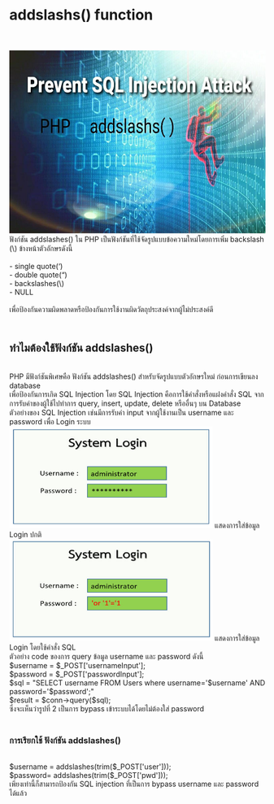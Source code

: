 <h1>addslashs() function</h1><br>
<br><img src="head1.jpg"  width="1069" height="360">
<br>ฟังก์ชัน addslashes() ใน PHP เป็นฟังก์ชันที่ใช้จัดรูปแบบข้อความใหม่โดยการเพิ่ม backslash (\) ข้างหน้าตัวอักษรดังนี้ <br>
<br>- single quote(‘) 
<br>- double quote(“)
<br>- backslashes(\) 
<br>- NULL<br>
<br>เพื่อป้องกันความผิดพลาดหรือป้องกันการใช้งานผิดวัตถุประสงค์จากผู้ไม่ประสงค์ดี <br>
<h2><br>ทำไมต้องใช้ฟังก์ชัน addslashes()</h2>
<br>PHP มีฟังก์ชันพิเศษคือ ฟังก์ชัน addslashes() สำหรับจัดรูปแบบตัวอักษรใหม่ ก่อนการเขียนลง database 
<br>เพื่อป้องกันการเกิด SQL Injection โดย SQL Injection คือการใช้คำสั่งหรือแฝงคำสั่ง SQL จากการรับค่าของผู้ใช้ไปทำการ  query, insert, update, delete หรืออื่นๆ บน Database 
<br>ตัวอย่างของ SQL Injection เช่นมีการรับค่า input จากผู้ใช้งานเป็น username และ password เพื่อ Login ระบบ
<br><img src="login-1.jpg"  width="400" height="200">
แสดงการใส่ข้อมูล Login ปกติ
<br><img src="login-2.jpg"  width="400" height="200">
แสดงการใส่ข้อมูล Login โดยใช้คำสั่ง SQL
<br>ตัวอย่าง code ของการ query ข้อมูล username และ password ดังนี้
<br>$username = $_POST['usernameInput'];
<br>$password = $_POST['passwordInput'];
<br>$sql = "SELECT username FROM Users where username='$username' AND password='$password';"
<br>$result = $conn->query($sql);
<br>ซึ่งจะเห็นว่ารูปที่ 2 เป็นการ bypass เข้าระบบได้โดยไม่ต้องใส่ password
<h3><br>การเรียกใช้ ฟังก์ชัน addslashes()</h3>
<br>$username = addslashes(trim($_POST['user']));
<br>$password= addslashes(trim($_POST['pwd']));
<br>เพียงเท่านี้ก็สามารถป้องกัน SQL injection ที่เป็นการ bypass username และ password ได้แล้ว
